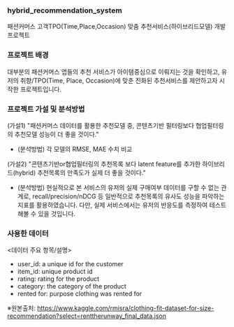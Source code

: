 ### hybrid_recommendation_system
패션커머스 고객TPO(Time,Place,Occasion) 맞춤 추천서비스(하이브리드모델) 개발 프로젝트 

### 프로젝트 배경 
대부분의 패션커머스 앱들의 추천 서비스가 아이템중심으로 이뤄지는 것을 확인하고, 유저의 취향/TPO(Time, Place, Occasion)에 맞춘 진화된 추천서비스를 제안하고자 시작한 프로젝트입니다. 

### 프로젝트 가설 및 분석방법
(가설1) "패션커머스 데이터를 활용한 추천모델 중, 콘텐츠기반 필터링보다 협업필터링의 추천모델 성능이 더 좋을 것이다."
 - (분석방법) 각 모델의 RMSE, MAE 수치 비교

(가설2) "콘텐츠기반or협업필터링의 추천목록 보다 latent feature를 추가한 하이브리드(hybrid) 추천목록의 만족도가 실제 더 좋을 것이다."
 - (분석방법) 현실적으로 본 서비스의 유저의 실제 구매여부 데이터를 구할 수 없는 관계로, recall/precision/nDCG 등 일반적으로 추천목록의 유사도 성능을 파악하는 지표를 활용하였습니다. 다만, 실제 서비스에서는 유저의 반응도를 측정하여 테스트해볼 수 있을 것입니다. 

### 사용한 데이터
<데이터 주요 항목/설명>
- user_id: a unique id for the customer
- item_id: unique product id
- rating: rating for the product
- category: the category of the product
- rented for: purpose clothing was rented for

※원본출처: https://www.kaggle.com/rmisra/clothing-fit-dataset-for-size-recommendation?select=renttherunway_final_data.json
